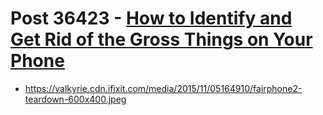 # Post 36423 - [How to Identify and Get Rid of the Gross Things on Your Phone](https://www.ifixit.com/News/36423/how-to-identify-and-get-rid-of-the-gross-things-on-your-phone)

- https://valkyrie.cdn.ifixit.com/media/2015/11/05164910/fairphone2-teardown-600x400.jpeg
